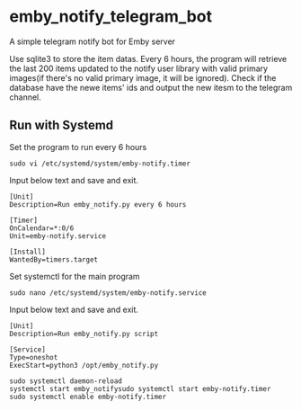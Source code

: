 # emby_notify_telegram_bot
A simple telegram notify bot for Emby server

Use sqlite3 to store the item datas. Every 6 hours, the program will retrieve the last 200 items updated to the notify user library with valid primary images(if there's no valid primary image, it will be ignored). Check if the database have the newe items' ids and output the new itesm to the telegram channel.

## Run with Systemd

Set the program to run every 6 hours

```
sudo vi /etc/systemd/system/emby-notify.timer
```

Input below text and save and exit.

```
[Unit]
Description=Run emby_notify.py every 6 hours

[Timer]
OnCalendar=*:0/6
Unit=emby-notify.service

[Install]
WantedBy=timers.target
```

Set systemctl for the main program

```
sudo nano /etc/systemd/system/emby-notify.service
```

Input below text and save and exit.

```
[Unit]
Description=Run emby_notify.py script

[Service]
Type=oneshot
ExecStart=python3 /opt/emby_notify.py
```

```
sudo systemctl daemon-reload
systemctl start emby_notifysudo systemctl start emby-notify.timer
sudo systemctl enable emby-notify.timer
```
